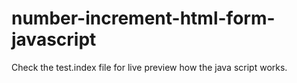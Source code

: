# number-increment-html-form-javascript

Check the test.index file for live preview how the java script works.
